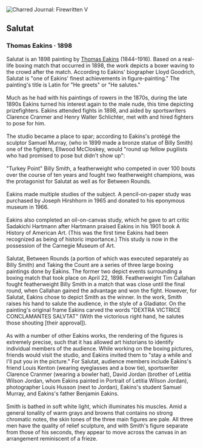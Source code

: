 <div class="artwork-of-the-day">
  <div class="container">
    <div class="img-wrapper">
      <img
        src="https://uploads8.wikiart.org/00129/images/thomas-eakins/salutat.jpg!Large.jpg"
        alt="Charred Journal: Firewritten V" />
    </div>
    <div class="artwork-detail">
      <div class="artwork-origin"> 
        <h2 class="artwork-name">Salutat</h2>
        <h3 class="artist">
          Thomas Eakins
                    ·  1898
        </h3>
      </div>
      <p class="description">
        <span class="artwork-description-text ng-binding" ng-bind-html="viewModel.ArtworkOfTheDay.Description | unsafe">Salutat is an 1898 painting by <a target="_blank" href="/en/thomas-eakins">Thomas Eakins</a> (1844–1916). Based on a real-life boxing match that occurred in 1898, the work depicts a boxer waving to the crowd after the match. According to Eakins' biographer Lloyd Goodrich, Salutat is "one of Eakins' finest achievements in figure-painting." The painting's title is Latin for "He greets" or "He salutes."
<br>
<br>Much as he had with his paintings of rowers in the 1870s, during the late 1890s Eakins turned his interest again to the male nude, this time depicting prizefighters. Eakins attended fights in 1898, and aided by sportswriters Clarence Cranmer and Henry Walter Schlichter, met with and hired fighters to pose for him.
<br>
<br>The studio became a place to spar; according to Eakins's protégé the sculptor Samuel Murray, (who in 1899 made a bronze statue of Billy Smith) one of the fighters, Ellwood McCloskey, would "round up fellow pugilists who had promised to pose but didn't show up":
<br>
<br>"Turkey Point" Billy Smith, a featherweight who competed in over 100 bouts over the course of ten years and fought two featherweight champions, was the protagonist for Salutat as well as for Between Rounds.
<br>
<br>Eakins made multiple studies of the subject. A pencil-on-paper study was purchased by Joseph Hirshhorn in 1965 and donated to his eponymous museum in 1966.
<br>
<br>Eakins also completed an oil-on-canvas study, which he gave to art critic Sadakichi Hartmann after Hartmann praised Eakins in his 1901 book A History of American Art. (This was the first time Eakins had been recognized as being of historic importance.) This study is now in the possession of the Carnegie Museum of Art.
<br>
<br>Salutat, Between Rounds (a portion of which was executed separately as Billy Smith) and Taking the Count are a series of three large boxing paintings done by Eakins. The former two depict events surrounding a boxing match that took place on April 22, 1898. Featherweight Tim Callahan fought featherweight Billy Smith in a match that was close until the final round, when Callahan gained the advantage and won the fight. However, for Salutat, Eakins chose to depict Smith as the winner. In the work, Smith raises his hand to salute the audience, in the style of a Gladiator. On the painting's original frame Eakins carved the words "DEXTRA VICTRICE CONCLAMANTES SALVTAT" (With the victorious right hand, he salutes those shouting [their approval]).
<br>
<br>As with a number of other Eakins works, the rendering of the figures is extremely precise, such that it has allowed art historians to identify individual members of the audience. While working on the boxing pictures, friends would visit the studio, and Eakins invited them to "stay a while and I'll put you in the picture." For Salutat, audience members include Eakins's friend Louis Kenton (wearing eyeglasses and a bow tie), sportswriter Clarence Cranmer (wearing a bowler hat), David Jordan (brother of Letitia Wilson Jordan, whom Eakins painted in Portrait of Letitia Wilson Jordan), photographer Louis Husson (next to Jordan), Eakins's student Samuel Murray, and Eakins's father Benjamin Eakins.
<br>
<br>Smith is bathed in soft white light, which illuminates his muscles. Amid a general tonality of warm grays and browns that contains no strong chromatic notes, the skin tones of the three main figures are pale. All three men have the quality of relief sculpture, and with Smith's figure separate from those of his seconds, they appear to move across the canvas in an arrangement reminiscent of a frieze.</span>
                        <div class="text-shadow-container" ng-show="showShadow" style=""></div>
      </p>
    </div>
  </div>

</div>
